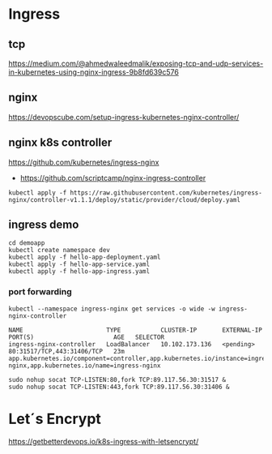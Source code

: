 # Ingress

## tcp

https://medium.com/@ahmedwaleedmalik/exposing-tcp-and-udp-services-in-kubernetes-using-nginx-ingress-9b8fd639c576


## nginx

https://devopscube.com/setup-ingress-kubernetes-nginx-controller/

## nginx k8s controller

https://github.com/kubernetes/ingress-nginx

* https://github.com/scriptcamp/nginx-ingress-controller


```
kubectl apply -f https://raw.githubusercontent.com/kubernetes/ingress-nginx/controller-v1.1.1/deploy/static/provider/cloud/deploy.yaml
```

## ingress demo

```
cd demoapp
kubectl create namespace dev
kubectl apply -f hello-app-deployment.yaml
kubectl apply -f hello-app-service.yaml
kubectl apply -f hello-app-ingress.yaml
```
### port forwarding

```
kubectl --namespace ingress-nginx get services -o wide -w ingress-nginx-controller

NAME                       TYPE           CLUSTER-IP       EXTERNAL-IP   PORT(S)                      AGE   SELECTOR
ingress-nginx-controller   LoadBalancer   10.102.173.136   <pending>     80:31517/TCP,443:31406/TCP   23m   app.kubernetes.io/component=controller,app.kubernetes.io/instance=ingress-nginx,app.kubernetes.io/name=ingress-nginx
```

```
sudo nohup socat TCP-LISTEN:80,fork TCP:89.117.56.30:31517 &
sudo nohup socat TCP-LISTEN:443,fork TCP:89.117.56.30:31406 &
```


# Let´s Encrypt

https://getbetterdevops.io/k8s-ingress-with-letsencrypt/


